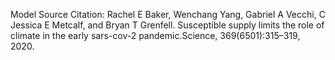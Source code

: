 Model Source Citation:  Rachel E Baker, Wenchang Yang, Gabriel A Vecchi, C Jessica E Metcalf, and Bryan T Grenfell. Susceptible supply limits the role of climate in the early sars-cov-2 pandemic.Science, 369(6501):315–319, 2020.